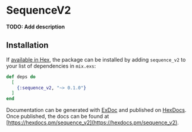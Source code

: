 # SequenceV2

**TODO: Add description**

## Installation

If [available in Hex](https://hex.pm/docs/publish), the package can be installed
by adding `sequence_v2` to your list of dependencies in `mix.exs`:

```elixir
def deps do
  [
    {:sequence_v2, "~> 0.1.0"}
  ]
end
```

Documentation can be generated with [ExDoc](https://github.com/elixir-lang/ex_doc)
and published on [HexDocs](https://hexdocs.pm). Once published, the docs can
be found at [https://hexdocs.pm/sequence_v2](https://hexdocs.pm/sequence_v2).

